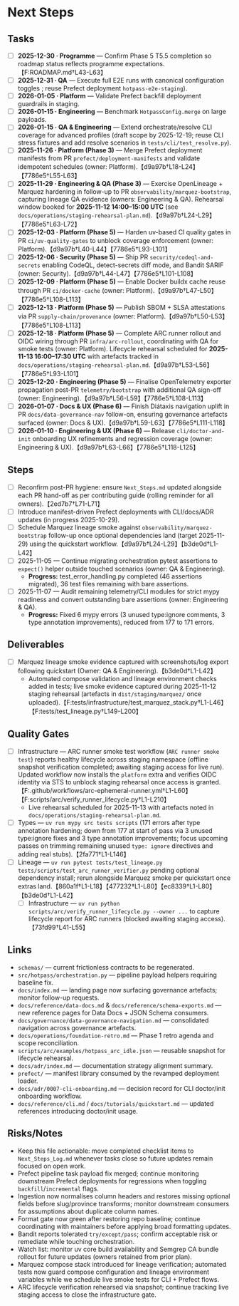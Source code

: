 # Next Steps

## Tasks

- [ ] **2025-12-30 · Programme** — Confirm Phase 5 T5.5 completion so roadmap status reflects programme expectations.【F:ROADMAP.md†L43-L63】
- [ ] **2025-12-31 · QA** — Execute full E2E runs with canonical configuration toggles ; reuse Prefect deployment `hotpass-e2e-staging`).
- [ ] **2026-01-05 · Platform** — Validate Prefect backfill deployment guardrails in staging.
- [ ] **2026-01-15 · Engineering** — Benchmark `HotpassConfig.merge` on large payloads.
- [ ] **2026-01-15 · QA & Engineering** — Extend orchestrate/resolve CLI coverage for advanced profiles (draft scope by 2025-12-19; reuse CLI stress fixtures and add resolve scenarios in `tests/cli/test_resolve.py`).
- [ ] **2025-11-26 · Platform (Phase 3)** — Merge Prefect deployment manifests from PR `prefect/deployment-manifests` and validate idempotent schedules (owner: Platform).【d9a97b†L18-L24】【7786e5†L55-L63】
- [ ] **2025-11-29 · Engineering & QA (Phase 3)** — Exercise OpenLineage + Marquez hardening in follow-up to PR `observability/marquez-bootstrap`, capturing lineage QA evidence (owners: Engineering & QA). Rehearsal window booked for **2025-11-12 14:00–15:00 UTC** (see `docs/operations/staging-rehearsal-plan.md`).【d9a97b†L24-L29】【7786e5†L63-L72】
- [ ] **2025-12-03 · Platform (Phase 5)** — Harden uv-based CI quality gates in PR `ci/uv-quality-gates` to unblock coverage enforcement (owner: Platform).【d9a97b†L40-L44】【7786e5†L93-L101】
- [ ] **2025-12-06 · Security (Phase 5)** — Ship PR `security/codeql-and-secrets` enabling CodeQL, detect-secrets diff mode, and Bandit SARIF (owner: Security).【d9a97b†L44-L47】【7786e5†L101-L108】
- [ ] **2025-12-09 · Platform (Phase 5)** — Enable Docker buildx cache reuse through PR `ci/docker-cache` (owner: Platform).【d9a97b†L47-L50】【7786e5†L108-L113】
- [ ] **2025-12-13 · Platform (Phase 5)** — Publish SBOM + SLSA attestations via PR `supply-chain/provenance` (owner: Platform).【d9a97b†L50-L53】【7786e5†L108-L113】
- [ ] **2025-12-18 · Platform (Phase 5)** — Complete ARC runner rollout and OIDC wiring through PR `infra/arc-rollout`, coordinating with QA for smoke tests (owner: Platform). Lifecycle rehearsal scheduled for **2025-11-13 16:00–17:30 UTC** with artefacts tracked in `docs/operations/staging-rehearsal-plan.md`.【d9a97b†L53-L56】【7786e5†L93-L101】
- [ ] **2025-12-20 · Engineering (Phase 5)** — Finalise OpenTelemetry exporter propagation post-PR `telemetry/bootstrap` with additional QA sign-off (owner: Engineering).【d9a97b†L56-L59】【7786e5†L108-L113】
- [ ] **2026-01-07 · Docs & UX (Phase 6)** — Finish Diátaxis navigation uplift in PR `docs/data-governance-nav` follow-on, ensuring governance artefacts surfaced (owner: Docs & UX).【d9a97b†L59-L63】【7786e5†L111-L118】
- [ ] **2026-01-10 · Engineering & UX (Phase 6)** — Release `cli/doctor-and-init` onboarding UX refinements and regression coverage (owner: Engineering & UX).【d9a97b†L63-L66】【7786e5†L118-L125】

## Steps

- [ ] Reconfirm post-PR hygiene: ensure `Next_Steps.md` updated alongside each PR hand-off as per contributing guide (rolling reminder for all owners).【2ed7b7†L71-L71】
- [ ] Introduce manifest-driven Prefect deployments with CLI/docs/ADR updates (in progress 2025-10-29).
- [ ] Schedule Marquez lineage smoke against `observability/marquez-bootstrap` follow-up once optional dependencies land (target 2025-11-29) using the quickstart workflow.【d9a97b†L24-L29】【b3de0d†L1-L42】
- [ ] 2025-11-05 — Continue migrating orchestration pytest assertions to `expect()` helper outside touched scenarios (owner: QA & Engineering).
  - **Progress:** test_error_handling.py completed (46 assertions migrated), 36 test files remaining with bare assertions.
- [ ] 2025-11-07 — Audit remaining telemetry/CLI modules for strict mypy readiness and convert outstanding bare assertions (owner: Engineering & QA).
  - **Progress:** Fixed 6 mypy errors (3 unused type:ignore comments, 3 type annotation improvements), reduced from 177 to 171 errors.

## Deliverables

- [ ] Marquez lineage smoke evidence captured with screenshots/log export following quickstart (Owner: QA & Engineering).【b3de0d†L1-L42】
  - Automated compose validation and lineage environment checks added in tests; live smoke evidence captured during 2025-11-12 staging rehearsal (artefacts in `dist/staging/marquez/` once uploaded).【F:tests/infrastructure/test_marquez_stack.py†L1-L46】【F:tests/test_lineage.py†L149-L200】

## Quality Gates

- [ ] Infrastructure — ARC runner smoke test workflow (`ARC runner smoke test`) reports healthy lifecycle across staging namespace (offline snapshot verification completed; awaiting staging access for live run). Updated workflow now installs the `platform` extra and verifies OIDC identity via STS to unblock staging rehearsal once access is granted.【F:.github/workflows/arc-ephemeral-runner.yml†L1-L60】【F:scripts/arc/verify_runner_lifecycle.py†L1-L210】
  - Live rehearsal scheduled for 2025-11-13 with artefacts noted in `docs/operations/staging-rehearsal-plan.md`.
- [ ] Types — `uv run mypy src tests scripts` (171 errors after type annotation hardening; down from 177 at start of pass via 3 unused type:ignore fixes and 3 type annotation improvements; focus upcoming passes on trimming remaining unused `type: ignore` directives and adding real stubs).【2fa771†L1-L146】
- [ ] Lineage — `uv run pytest tests/test_lineage.py tests/scripts/test_arc_runner_verifier.py` pending optional dependency install; rerun alongside Marquez smoke per quickstart once extras land.【860a1f†L1-L18】【477232†L1-L80】【ec8339†L1-L80】【b3de0d†L1-L42】
  - [ ] Infrastructure — `uv run python scripts/arc/verify_runner_lifecycle.py --owner ...` to capture lifecycle report for ARC runners (blocked awaiting staging access).【73fd99†L41-L55】

## Links

- `schemas/` — current frictionless contracts to be regenerated.
- `src/hotpass/orchestration.py` — pipeline payload helpers requiring baseline fix.
- `docs/index.md` — landing page now surfacing governance artefacts; monitor follow-up requests.
- `docs/reference/data-docs.md` & `docs/reference/schema-exports.md` — new reference pages for Data Docs + JSON Schema consumers.
- `docs/governance/data-governance-navigation.md` — consolidated navigation across governance artefacts.
- `docs/operations/foundation-retro.md` — Phase 1 retro agenda and scope reconciliation.
- `scripts/arc/examples/hotpass_arc_idle.json` — reusable snapshot for lifecycle rehearsal.
- `docs/adr/index.md` — documentation strategy alignment summary.
- `prefect/` — manifest library consumed by the revamped deployment loader.
- `docs/adr/0007-cli-onboarding.md` — decision record for CLI doctor/init onboarding workflow.
- `docs/reference/cli.md` / `docs/tutorials/quickstart.md` — updated references introducing doctor/init usage.

## Risks/Notes

- Keep this file actionable: move completed checklist items to `Next_Steps_Log.md` whenever tasks close so future updates remain focused on open work.
- Prefect pipeline task payload fix merged; continue monitoring downstream Prefect deployments for regressions when toggling `backfill`/`incremental` flags.
- Ingestion now normalises column headers and restores missing optional fields before slug/province transforms; monitor downstream consumers for assumptions about duplicate column names.
- Format gate now green after restoring repo baseline; continue coordinating with maintainers before applying broad formatting updates.
- Bandit reports tolerated `try/except/pass`; confirm acceptable risk or remediate while touching orchestration.
- Watch list: monitor uv core build availability and Semgrep CA bundle rollout for future updates (owners retained from prior plan).
- Marquez compose stack introduced for lineage verification; automated tests now guard compose configuration and lineage environment variables while we schedule live smoke tests for CLI + Prefect flows.
- ARC lifecycle verification rehearsed via snapshot; continue tracking live staging access to close the infrastructure gate.
